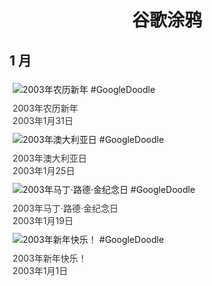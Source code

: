 
<h1 align="center"> 谷歌涂鸦 </h1>




## 1 月

<div class="image">


<img src="" alt="2003年农历新年 #GoogleDoodle" style="margin: 5px"/>
<div class="info" style="font-size: 14px; color:#333333; margin:5px"><div class="title">2003年农历新年</div><div class="date">2003年1月31日</div></div>

<img src="" alt="2003年澳大利亚日 #GoogleDoodle" style="margin: 5px"/>
<div class="info" style="font-size: 14px; color:#333333; margin:5px"><div class="title">2003年澳大利亚日</div><div class="date">2003年1月25日</div></div>

<img src="" alt="2003年马丁·路德·金纪念日 #GoogleDoodle" style="margin: 5px"/>
<div class="info" style="font-size: 14px; color:#333333; margin:5px"><div class="title">2003年马丁·路德·金纪念日</div><div class="date">2003年1月19日</div></div>

<img src="" alt="2003年新年快乐！ #GoogleDoodle" style="margin: 5px"/>
<div class="info" style="font-size: 14px; color:#333333; margin:5px"><div class="title">2003年新年快乐！</div><div class="date">2003年1月1日</div></div>

</div>








